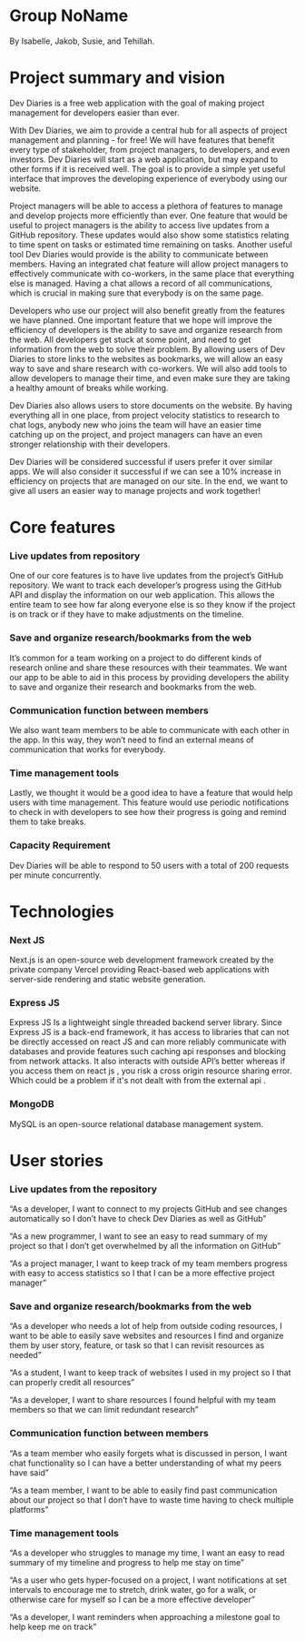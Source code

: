 # Group NoName
By Isabelle, Jakob, Susie, and Tehillah.

# Project summary and vision
Dev Diaries is a free web application with the goal of making project management for developers easier than ever. 

With Dev Diaries, we aim to provide a central hub for all aspects of project management and planning - for free! We will have features that benefit every type of stakeholder, from project managers, to developers, and even investors. Dev Diaries will start as a web application, but may expand to other forms if it is received well. The goal is to provide a simple yet useful interface that improves the developing experience of everybody using our website. 

Project managers will be able to access a plethora of features to manage and develop projects more efficiently than ever. One feature that would be useful to project managers is the ability to access live updates from a GitHub repository. These updates would also show some statistics relating to time spent on tasks or estimated time remaining on tasks. Another useful tool Dev Diaries would provide is the ability to communicate between members. Having an integrated chat feature will allow project managers to effectively communicate with co-workers, in the same place that everything else is managed. Having a chat allows a record of all communications, which is crucial in making sure that everybody is on the same page.

Developers who use our project will also benefit greatly from the features we have planned. One important feature that we hope will improve the efficiency of developers is the ability to save and organize research from the web. All developers get stuck at some point, and need to get information from the web to solve their problem. By allowing users of Dev Diaries to store links to the websites as bookmarks, we will allow an easy way to save and share research with co-workers. We will also add tools to allow developers to manage their time, and even make sure they are taking a healthy amount of breaks while working.

Dev Diaries also allows users to store documents on the website. By having everything all in one place, from project velocity statistics to research to chat logs, anybody new who joins the team will have an easier time catching up on the project, and project managers can have an even stronger relationship with their developers. 

Dev Diaries will be considered successful if users prefer it over similar apps. We will also consider it successful if we can see a 10% increase in efficiency on projects that are managed on our site. In the end, we want to give all users an easier way to manage projects and work together!



# Core features
### Live updates from repository
One of our core features is to have live updates from the project’s GitHub repository. We want to track each developer’s progress using the GitHub API and display the information on our web application. This allows the entire team to see how far along everyone else is so they know if the project is on track or if they have to make adjustments on the timeline.

### Save and organize research/bookmarks from the web
It’s common for a team working on a project to do different kinds of research online and share these resources with their teammates. We want our app to be able to aid in this process by providing developers the ability to save and organize their research and bookmarks from the web.

### Communication function between members
We also want team members to be able to communicate with each other in the app. In this way, they won’t need to find an external means of communication that works for everybody.

### Time management tools
Lastly, we thought it would be a good idea to have a feature that would help users with time management. This feature would use periodic notifications to check in with developers to see how their progress is going and remind them to take breaks.

### Capacity Requirement
Dev Diaries will be able to respond to 50 users with a total of 200 requests per minute concurrently.


# Technologies
### Next JS
Next.js is an open-source web development framework created by the private company Vercel providing React-based web applications with server-side rendering and static website generation.

### Express JS
Express JS Is a lightweight single threaded backend server library. Since Express JS is a back-end framework, it has access to libraries that can not be directly accessed on react JS and can more reliably communicate with databases and provide features such caching api responses and blocking from network attacks. It also interacts with outside API’s better whereas if you access them on react js , you risk a cross origin resource sharing error. Which could be a problem if it's not dealt with from the external api .

### MongoDB
MySQL is an open-source relational database management system.


# User stories
### Live updates from the repository
“As a developer, I want to connect to my projects GitHub and see changes automatically so I don’t have to check Dev Diaries as well as GitHub”

“As a new programmer, I want to see an easy to read summary of my project so that I don’t get overwhelmed by all the information on GitHub”

“As a project manager, I want to keep track of my team members progress with easy to access statistics so I that I can be a more effective project manager”

### Save and organize research/bookmarks from the web

“As a developer who needs a lot of help from outside coding resources, I want to be able to easily save websites and resources I find and organize them by user story, feature, or task so that I can revisit resources as needed”

“As a student, I want to keep track of websites I used in my project so I that can properly credit all resources”

“As a developer, I want to share resources I found helpful with my team members so that we can limit redundant research”

### Communication function between members

“As a team member who easily forgets what is discussed in person, I want chat functionality so I can have a better understanding of what my peers have said”

“As a team member, I want to be able to easily find past communication about our project so that I don’t have to waste time having to check multiple platforms”

### Time management tools

“As a developer who struggles to manage my time, I want an easy to read summary of my timeline and progress to help me stay on time”

“As a user who gets hyper-focused on a project, I want notifications at set intervals to encourage me to stretch, drink water, go for a walk, or otherwise care for myself so I can be a more effective developer”

“As a developer, I want reminders when approaching a milestone goal to help keep me on track”
